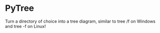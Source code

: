 # PyTree
 Turn a directory of choice into a tree diagram, similar to tree /f on Windows and tree -f on Linux!
